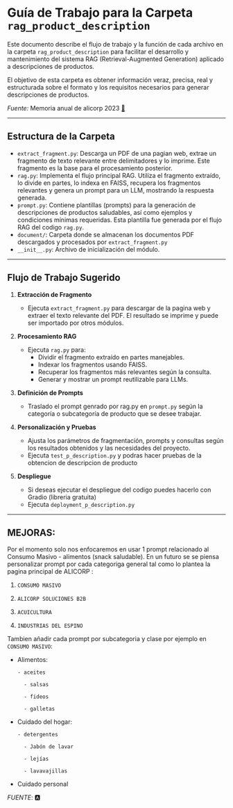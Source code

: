 # **Guía de Trabajo para la Carpeta `rag_product_description`**

Este documento describe el flujo de trabajo y la función de cada archivo en la carpeta `rag_product_description` para facilitar el desarrollo y mantenimiento del sistema RAG (Retrieval-Augmented Generation) aplicado a descripciones de productos.

El objetivo de esta carpeta es obtener información veraz, precisa, real y estructurada sobre el formato y los requisitos necesarios para generar descripciones de productos.

*Fuente:*  Memoria anual de alicorp 2023  [📄](https://www.alicorp.com.pe/media/PDF/memoria_anual_2023.pdf)

---
## Estructura de la Carpeta

- `extract_fragment.py`: Descarga un PDF de una pagian web, extrae un fragmento de texto relevante entre delimitadores y lo imprime. Este fragmento es la base para el procesamiento posterior.
- `rag.py`: Implementa el flujo principal RAG. Utiliza el fragmento extraído, lo divide en partes, lo indexa en FAISS, recupera los fragmentos relevantes y genera un prompt para un LLM, mostrando la respuesta generada.
- `prompt.py`: Contiene plantillas (prompts) para la generación de descripciones de productos saludables, así como ejemplos y condiciones mínimas requeridas. Esta plantilla fue generada por el flujo RAG del codigo `rag.py`.
- `document/`: Carpeta donde se almacenan los documentos PDF descargados y procesados por `extract_fragment.py`
- `__init__.py`: Archivo de inicialización del módulo.

---
## Flujo de Trabajo Sugerido

1. **Extracción de Fragmento**
   - Ejecuta `extract_fragment.py` para descargar de la pagina web y extraer el texto relevante del PDF. El resultado se imprime y puede ser importado por otros módulos.

2. **Procesamiento RAG**
   - Ejecuta `rag.py` para:
     - Dividir el fragmento extraído en partes manejables.
     - Indexar los fragmentos usando FAISS.
     - Recuperar los fragmentos más relevantes según la consulta.
     - Generar y mostrar un prompt reutilizable para LLMs.
       
3. **Definición de Prompts**
   - Traslado el prompt genrado por rag.py en `prompt.py` según la categoría o subcategoría de producto que se desee trabajar.

4. **Personalización y Pruebas**
   - Ajusta los parámetros de fragmentación, prompts y consultas según los resultados obtenidos y las necesidades del proyecto.
   - Ejecuta `test_p_description.py` y podras hacer pruebas de la obtencion de descripcion de producto
  
5. **Despliegue**
   - Si  deseas ejecutar el despliegue del codigo puedes hacerlo con Gradio (libreria gratuita)
   - Ejecuta `deployment_p_description.py`

---
## MEJORAS:

Por el momento solo nos enfocaremos en usar 1 prompt relacionado al Consumo Masivo - alimentos (snack saludable).
En un futuro se se piensa personalizar prompt por cada categoriga general tal como lo plantea la pagina principal de ALICORP :

1. `CONSUMO MASIVO`

2. `ALICORP SOLUCIONES B2B`

3. `ACUICULTURA`

4. `INDUSTRIAS DEL ESPINO`

Tambien añadir cada prompt por subcategoria y clase por ejemplo en `CONSUMO MASIVO`:

- Alimentos:
  
      - aceites
  
		- salsas
  
		- fideos
  
		- galletas
  
- Cuidado del hogar:
  
      - detergentes
  
		- Jabón de lavar
  
		- lejías
  
		- lavavajillas
  
- Cuidado personal

*FUENTE*: [](https://www.alicorp.com.pe/pe/es/productos/consumo-masivo)
🅰️
